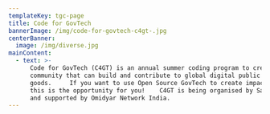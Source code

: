 ```yaml
---
templateKey: tgc-page
title: Code for GovTech
bannerImage: /img/code-for-govtech-c4gt-.jpg
centerBanner:
  image: /img/diverse.jpg
mainContent:
  - text: >-
      Code for GovTech (C4GT) is an annual summer coding program to create a
      community that can build and contribute to global digital public
      goods.     If you want to use Open Source GovTech to create impact, then
      this is the opportunity for you!  ​  C4GT is being organised by Samagra
      and supported by Omidyar Network India.
---
```


